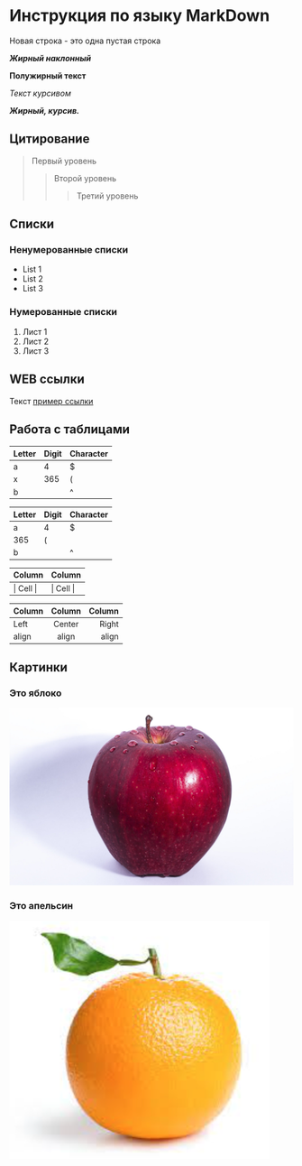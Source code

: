 # Инструкция по языку MarkDown

Новая строка - это одна пустая строка

***Жирный наклонный***

**Полужирный текст**

*Текст курсивом*

_**Жирный, курсив.**_



## Цитирование
> Первый уровень
>> Второй уровень
>>> Третий уровень


## Списки
### Ненумерованные списки
* List 1
* List 2 
* List 3

### Нумерованные списки
1. Лист 1
2. Лист 2
3. Лист 3

## WEB ссылки
Текст [пример ссылки](http.example.com "Всплывающая подсказка")

## Работа с таблицами

Letter | Digit | Character
------ | ------|----------
a      | 4     | $
x      | 365    | (
b      |       | ^  

Letter|Digit|Character
---|---|---
a|4|$
 |365|(
b| |^  

Column | Column
------ | ------
\| Cell \|| \| Cell \|  


Column | Column | Column
:----- | :----: | -----:
Left   | Center | Right
align  | align  | align

## Картинки

### Это яблоко

![apple](apple.jpg)

### Это апельсин

![orange](orange.png)